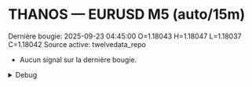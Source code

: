 # THANOS — EURUSD M5 (auto/15m)
Dernière bougie: 2025-09-23 04:45:00  O=1.18043  H=1.18047  L=1.18037  C=1.18042
Source active: twelvedata_repo

- Aucun signal sur la dernière bougie.

<details><summary>Debug</summary>

- TD_API_KEY manquant.

</details>